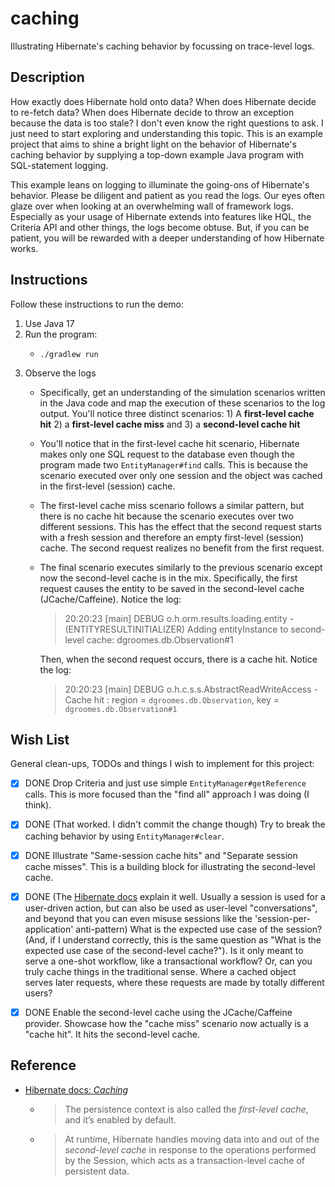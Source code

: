 # caching

Illustrating Hibernate's caching behavior by focussing on trace-level logs.


## Description

How exactly does Hibernate hold onto data? When does Hibernate decide to re-fetch data? When does Hibernate decide to
throw an exception because the data is too stale? I don't even know the right questions to ask. I just need to start
exploring and understanding this topic. This is an example project that aims to shine a bright light on the behavior
of Hibernate's caching behavior by supplying a top-down example Java program with SQL-statement logging.

This example leans on logging to illuminate the going-ons of Hibernate's behavior. Please be diligent and patient as
you read the logs. Our eyes often glaze over when looking at an overwhelming wall of framework logs. Especially as your
usage of Hibernate extends into features like HQL, the Criteria API and other things, the logs become obtuse. But, if
you can be patient, you will be rewarded with a deeper understanding of how Hibernate works.


## Instructions

Follow these instructions to run the demo:

1. Use Java 17
2. Run the program:
   * ```shell
     ./gradlew run
     ```
3. Observe the logs
   * Specifically, get an understanding of the simulation scenarios written in the Java code and map the execution of
     these scenarios to the log output. You'll notice three distinct scenarios: 1) A **first-level cache hit** 2) a **first-level cache miss** and 3) a **second-level cache hit** 
   * You'll notice that in the first-level cache hit scenario, Hibernate makes only one SQL request to the database even
     though the program made two `EntityManager#find` calls. This is because the scenario executed over only one session
     and the object was cached in the first-level (session) cache.
   * The first-level cache miss scenario follows a similar pattern, but there is no cache hit because the scenario executes
     over two different sessions. This has the effect that the second request starts with a fresh session and therefore
     an empty first-level (session) cache. The second request realizes no benefit from the first request.
   * The final scenario executes similarly to the previous scenario except now the second-level cache is in the mix.
     Specifically, the first request causes the entity to be saved in the second-level cache (JCache/Caffeine). Notice
     the log:
     > 20:20:23 [main] DEBUG o.h.orm.results.loading.entity - (ENTITYRESULTINITIALIZER) Adding entityInstance to second-level cache: dgroomes.db.Observation#1
     
     Then, when the second request occurs, there is a cache hit. Notice the log:
     > 20:20:23 [main] DEBUG o.h.c.s.s.AbstractReadWriteAccess - Cache hit : region = `dgroomes.db.Observation`, key = `dgroomes.db.Observation#1`


## Wish List

General clean-ups, TODOs and things I wish to implement for this project:

* [x] DONE Drop Criteria and just use simple `EntityManager#getReference` calls. This is more focused than the "find all"
  approach I was doing (I think).
* [x] DONE (That worked. I didn't commit the change though) Try to break the caching behavior by using `EntityManager#clear`.
* [x] DONE Illustrate "Same-session cache hits" and "Separate session cache misses". This is a building block for
  illustrating the second-level cache.
* [x] DONE (The [Hibernate docs](https://docs.jboss.org/hibernate/orm/6.1/userguide/html_single/Hibernate_User_Guide.html#architecture-current-session) explain it well. Usually a session is used for a user-driven action, but can also be used as user-level "conversations", and beyond that you can even misuse sessions like the 'session-per-application' anti-pattern) What is the expected use case of the session? (And, if I understand correctly, this is the same question as "What
  is the expected use case of the second-level cache?"). Is it only meant to serve a one-shot workflow, like a transactional
  workflow? Or, can you truly cache things in the traditional sense. Where a cached object serves later requests, where
  these requests are made by totally different users?
* [x] DONE Enable the second-level cache using the JCache/Caffeine provider. Showcase how the "cache miss" scenario now
  actually is a "cache hit". It hits the second-level cache.


## Reference

* [Hibernate docs: *Caching*](https://docs.jboss.org/hibernate/orm/6.1/userguide/html_single/Hibernate_User_Guide.html#caching)
  * > The persistence context is also called the *first-level cache*, and it’s enabled by default.
  * > At runtime, Hibernate handles moving data into and out of the *second-level cache* in response to the operations performed by the Session, which acts as a transaction-level cache of persistent data.
